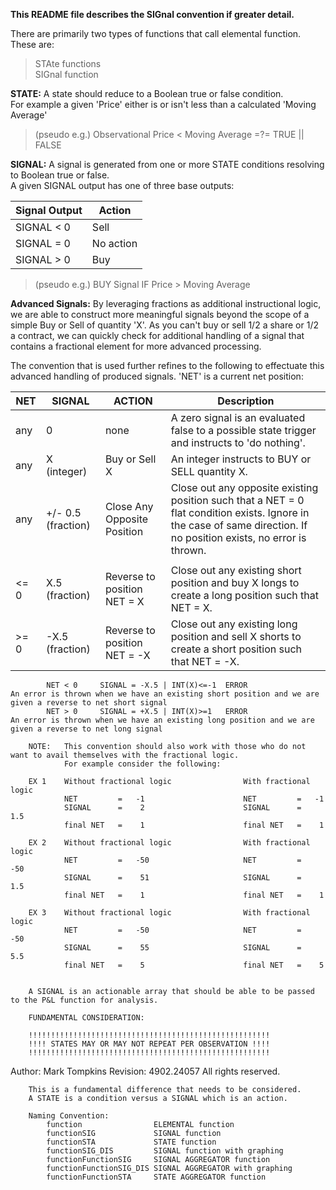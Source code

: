 **This README file describes the SIGnal convention if greater detail.**

There are primarily two types of functions that call elemental function.  These are:
> STAte functions  
> SIGnal function  



**STATE:** A state should reduce to a Boolean true or false condition.  
For example a given 'Price' either is or isn't less than a calculated 'Moving Average'  
> (pseudo e.g.) Observational Price < Moving Average =?= TRUE || FALSE

**SIGNAL:**	A signal is generated from one or more STATE conditions resolving to Boolean true or false.  
A given SIGNAL output has one of three base outputs:

| Signal Output | Action |
| ------------- | ------ |
|SIGNAL < 0|Sell|
|SIGNAL = 0|No action|
|SIGNAL > 0|Buy|

> (pseudo e.g.) BUY Signal IF Price > Moving Average

**Advanced Signals:** By leveraging fractions as additional instructional logic, we are able to construct more meaningful signals beyond the scope of a simple Buy or Sell of quantity 'X'. As you can't buy or sell 1/2 a share or 1/2 a contract, we can quickly check for additional handling of a signal that contains a fractional element for more advanced processing.
		
The convention that is used further refines to the following to effectuate this advanced handling of produced signals. 'NET' is a current net position:

| NET | SIGNAL | ACTION | Description |
| --- | ------ | ------ | ----------- |
|any|0|none|A zero signal is an evaluated false to a possible state trigger and instructs to 'do nothing'.|
|any|X (integer)|Buy or Sell X|An integer instructs to BUY or SELL quantity X.|
|any|+/- 0.5 (fraction)|Close Any Opposite Position|Close out any opposite existing position such that a NET = 0 flat condition exists. Ignore in the case of same direction. If no position exists, no error is thrown.
|||||
|<= 0|X.5 (fraction)|Reverse to position NET = X|Close out any existing short position and buy X longs to create a long position such that NET = X.
|>= 0|-X.5 (fraction)|Reverse to position NET = -X|Close out any existing long position and sell X shorts to create a short position such that NET = -X.



			
			NET < 0		SIGNAL = -X.5 | INT(X)<=-1	ERROR								An error is thrown when we have an existing short position and we are given a reverse to net short signal
			NET > 0		SIGNAL = +X.5 | INT(X)>=1	ERROR								An error is thrown when we have an existing long position and we are given a reverse to net long signal
																						
		NOTE: 	This convention should also work with those who do not want to avail themselves with the fractional logic.
				For example consider the following:
				
		EX 1	Without fractional logic				With fractional logic
				NET		 	= 	-1						NET			=	-1
				SIGNAL		=	 2						SIGNAL		=	1.5
				final NET	=	 1						final NET	=	 1
				
		EX 2	Without fractional logic				With fractional logic
				NET		 	= 	-50						NET			=	-50
				SIGNAL		=	 51						SIGNAL		=	1.5
				final NET	=	 1						final NET	=	 1
				
		EX 3	Without fractional logic				With fractional logic
				NET		 	= 	-50						NET			=	-50
				SIGNAL		=	 55						SIGNAL		=	5.5
				final NET	=	 5						final NET	=	 5
																							
																						
		A SIGNAL is an actionable array that should be able to be passed to the P&L function for analysis.
		
		FUNDAMENTAL CONSIDERATION:
		
		!!!!!!!!!!!!!!!!!!!!!!!!!!!!!!!!!!!!!!!!!!!!!!!!!!!!!!
		!!!! STATES MAY OR MAY NOT REPEAT PER OBSERVATION !!!!
		!!!!!!!!!!!!!!!!!!!!!!!!!!!!!!!!!!!!!!!!!!!!!!!!!!!!!!

 Author:			Mark Tompkins
 Revision:		4902.24057
 All rights reserved.

		This is a fundamental difference that needs to be considered.  
		A STATE is a condition versus a SIGNAL which is an action.
		
		Naming Convention:
			function				ELEMENTAL function
			functionSIG				SIGNAL function
			functionSTA				STATE function
			functionSIG_DIS			SIGNAL function with graphing
			functionFunctionSIG		SIGNAL AGGREGATOR function
			functionFunctionSIG_DIS	SIGNAL AGGREGATOR with graphing
			functionFunctionSTA		STATE AGGREGATOR function